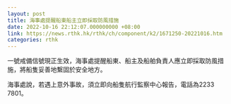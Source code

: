 ```yaml
---
layout: post
title: 海事處提醒船東船主立即採取防風措施
date: 2022-10-16 22:12:07.000000000 +08:00
link: https://news.rthk.hk/rthk/ch/component/k2/1671250-20221016.htm
categories: rthk
---
```


一號戒備信號現正生效，海事處提醒船東、船主及船舶負責人應立即採取防風措施，將船隻妥善地繫固於安全地方。

海事處說，若遇上意外事故，須立即向船隻航行監察中心報告，電話為2233 7801。
